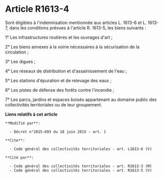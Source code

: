 # Article R1613-4

Sont éligibles à l'indemnisation mentionnée aux articles L. 1613-6 et L. 1613-7, dans les conditions prévues à l'article R.
1613-5, les biens suivants : 

1° Les infrastructures routières et les ouvrages d'art ; 

2° Les biens annexes à la voirie nécessaires à la sécurisation de la circulation ; 

3° Les digues ; 

4° Les réseaux de distribution et d'assainissement de l'eau ; 

5° Les stations d'épuration et de relevage des eaux ; 

6° Les pistes de défense des forêts contre l'incendie ; 

7° Les parcs, jardins et espaces boisés appartenant au domaine public des collectivités territoriales ou de leur groupement.

**Liens relatifs à cet article**

	**Modifié par**:

	  - Décret n°2015-693 du 18 juin 2015 - art. 1

	**Cite**:

	  - Code général des collectivités territoriales - art. L1613-6 (V)

	**Cité par**:

	  - Code général des collectivités territoriales - art. R1613-3 (M)
	  - Code général des collectivités territoriales - art. R1613-5 (V)
